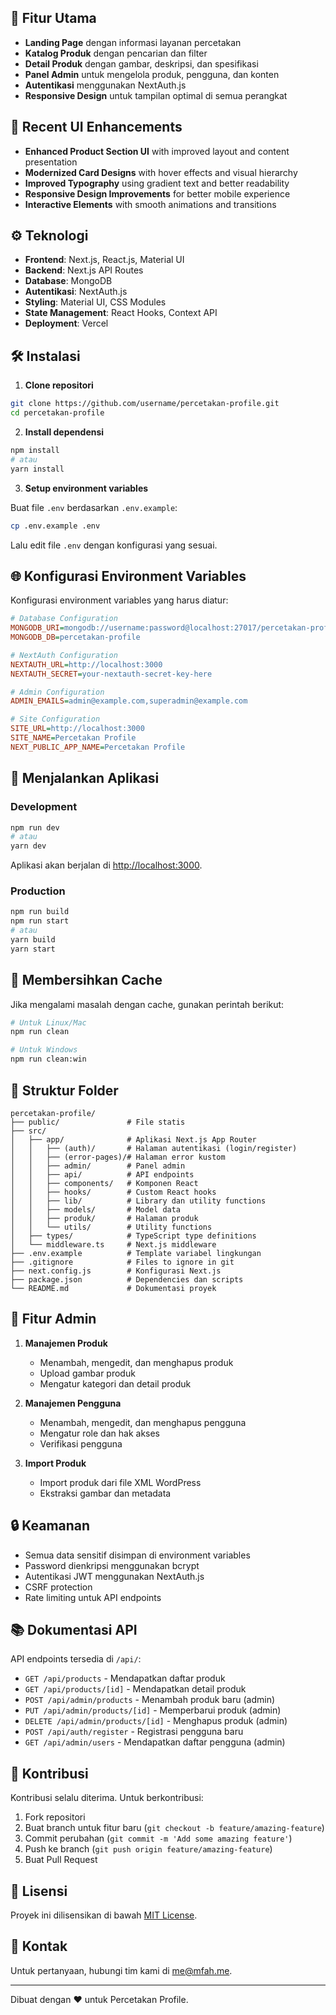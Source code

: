 ## 🚀 Fitur Utama

- **Landing Page** dengan informasi layanan percetakan
- **Katalog Produk** dengan pencarian dan filter
- **Detail Produk** dengan gambar, deskripsi, dan spesifikasi
- **Panel Admin** untuk mengelola produk, pengguna, dan konten
- **Autentikasi** menggunakan NextAuth.js
- **Responsive Design** untuk tampilan optimal di semua perangkat

## 🎨 Recent UI Enhancements

- **Enhanced Product Section UI** with improved layout and content presentation
- **Modernized Card Designs** with hover effects and visual hierarchy
- **Improved Typography** using gradient text and better readability
- **Responsive Design Improvements** for better mobile experience
- **Interactive Elements** with smooth animations and transitions

## ⚙️ Teknologi

- **Frontend**: Next.js, React.js, Material UI
- **Backend**: Next.js API Routes
- **Database**: MongoDB
- **Autentikasi**: NextAuth.js
- **Styling**: Material UI, CSS Modules
- **State Management**: React Hooks, Context API
- **Deployment**: Vercel

## 🛠️ Instalasi

1. **Clone repositori**

```bash
git clone https://github.com/username/percetakan-profile.git
cd percetakan-profile
```

2. **Install dependensi**

```bash
npm install
# atau
yarn install
```

3. **Setup environment variables**

Buat file `.env` berdasarkan `.env.example`:

```bash
cp .env.example .env
```

Lalu edit file `.env` dengan konfigurasi yang sesuai.

## 🌐 Konfigurasi Environment Variables

Konfigurasi environment variables yang harus diatur:

```ini
# Database Configuration
MONGODB_URI=mongodb://username:password@localhost:27017/percetakan-profile
MONGODB_DB=percetakan-profile

# NextAuth Configuration
NEXTAUTH_URL=http://localhost:3000
NEXTAUTH_SECRET=your-nextauth-secret-key-here

# Admin Configuration
ADMIN_EMAILS=admin@example.com,superadmin@example.com

# Site Configuration
SITE_URL=http://localhost:3000
SITE_NAME=Percetakan Profile
NEXT_PUBLIC_APP_NAME=Percetakan Profile
```

## 🚀 Menjalankan Aplikasi

### Development

```bash
npm run dev
# atau
yarn dev
```

Aplikasi akan berjalan di [http://localhost:3000](http://localhost:3000).

### Production

```bash
npm run build
npm run start
# atau
yarn build
yarn start
```

## 🧹 Membersihkan Cache

Jika mengalami masalah dengan cache, gunakan perintah berikut:

```bash
# Untuk Linux/Mac
npm run clean

# Untuk Windows
npm run clean:win
```

## 📁 Struktur Folder

```
percetakan-profile/
├── public/               # File statis
├── src/
│   ├── app/              # Aplikasi Next.js App Router
│   │   ├── (auth)/       # Halaman autentikasi (login/register)
│   │   ├── (error-pages)/# Halaman error kustom
│   │   ├── admin/        # Panel admin
│   │   ├── api/          # API endpoints
│   │   ├── components/   # Komponen React
│   │   ├── hooks/        # Custom React hooks
│   │   ├── lib/          # Library dan utility functions
│   │   ├── models/       # Model data
│   │   ├── produk/       # Halaman produk
│   │   └── utils/        # Utility functions
│   ├── types/            # TypeScript type definitions
│   └── middleware.ts     # Next.js middleware
├── .env.example          # Template variabel lingkungan
├── .gitignore            # Files to ignore in git
├── next.config.js        # Konfigurasi Next.js
├── package.json          # Dependencies dan scripts
└── README.md             # Dokumentasi proyek
```

## 👥 Fitur Admin

1. **Manajemen Produk**
   - Menambah, mengedit, dan menghapus produk
   - Upload gambar produk
   - Mengatur kategori dan detail produk

2. **Manajemen Pengguna**
   - Menambah, mengedit, dan menghapus pengguna
   - Mengatur role dan hak akses
   - Verifikasi pengguna

3. **Import Produk**
   - Import produk dari file XML WordPress
   - Ekstraksi gambar dan metadata

## 🔒 Keamanan

- Semua data sensitif disimpan di environment variables
- Password dienkripsi menggunakan bcrypt
- Autentikasi JWT menggunakan NextAuth.js
- CSRF protection
- Rate limiting untuk API endpoints

## 📚 Dokumentasi API

API endpoints tersedia di `/api/`:

- `GET /api/products` - Mendapatkan daftar produk
- `GET /api/products/[id]` - Mendapatkan detail produk
- `POST /api/admin/products` - Menambah produk baru (admin)
- `PUT /api/admin/products/[id]` - Memperbarui produk (admin)
- `DELETE /api/admin/products/[id]` - Menghapus produk (admin)
- `POST /api/auth/register` - Registrasi pengguna baru
- `GET /api/admin/users` - Mendapatkan daftar pengguna (admin)

## 🤝 Kontribusi

Kontribusi selalu diterima. Untuk berkontribusi:

1. Fork repositori
2. Buat branch untuk fitur baru (`git checkout -b feature/amazing-feature`)
3. Commit perubahan (`git commit -m 'Add some amazing feature'`)
4. Push ke branch (`git push origin feature/amazing-feature`)
5. Buat Pull Request

## 📜 Lisensi

Proyek ini dilisensikan di bawah [MIT License](LICENSE).

## 📧 Kontak

Untuk pertanyaan, hubungi tim kami di [me@mfah.me](mailto:me@mfah.me).

---

Dibuat dengan ❤️ untuk Percetakan Profile.